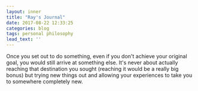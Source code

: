 ```yaml
---
layout: inner
title: "Ray's Journal"
date: 2017-08-22 12:33:25
categories: blog
tags: personal philosophy
lead_text: ''
---
```


Once you set out to do something, even if you don't achieve your original goal, you would still arrive at something else. It's never about actually reaching that destination you sought (reaching it would be a really big bonus) but trying new things out and allowing your experiences to take you to somewhere completely new.

<div style="visibility: hidden">In every single day of your life, do something that you want to do and scares you.</div>
